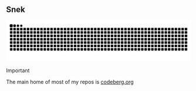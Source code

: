 ## Snek
![activity](https://raw.githubusercontent.com/DynamicGoose/dynamicgoose/output/github-contribution-grid-snake-dark.svg)

> [!IMPORTANT]
> The main home of most of my repos is [codeberg.org](https://codeberg.org/DynamicGoose)
